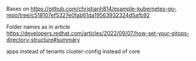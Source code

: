 Bases on https://github.com/christianh814/example-kubernetes-go-repo/tree/c518107ef5327e0fab61da19563932324d5afb92

Folder names as in article
https://developers.redhat.com/articles/2022/09/07/how-set-your-gitops-directory-structure#summary

apps instead of tenants
cluster-config instead of core